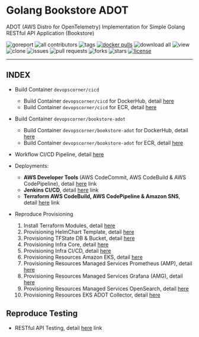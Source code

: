 # Golang Bookstore ADOT

ADOT (AWS Distro for OpenTelemetry) Implementation for Simple Golang RESTful API Application (Bookstore)

![goreport](https://goreportcard.com/badge/github.com/devopscorner/golang-adot/src)
![all contributors](https://img.shields.io/github/contributors/devopscorner/golang-adot)
![tags](https://img.shields.io/github/v/tag/devopscorner/golang-adot?sort=semver)
[![docker pulls](https://img.shields.io/docker/pulls/devopscorner/bookstore-adot.svg)](https://hub.docker.com/r/devopscorner/bookstore-adot/)
![download all](https://img.shields.io/github/downloads/devopscorner/golang-adot/total.svg)
![view](https://views.whatilearened.today/views/github/devopscorner/golang-adot.svg)
![clone](https://img.shields.io/badge/dynamic/json?color=success&label=clone&query=count&url=https://github.com/devopscorner/golang-adot/blob/master/clone.json?raw=True&logo=github)
![issues](https://img.shields.io/github/issues/devopscorner/golang-adot)
![pull requests](https://img.shields.io/github/issues-pr/devopscorner/golang-adot)
![forks](https://img.shields.io/github/forks/devopscorner/golang-adot)
![stars](https://img.shields.io/github/stars/devopscorner/golang-adot)
[![license](https://img.shields.io/github/license/devopscorner/golang-adot)](https://img.shields.io/github/license/devopscorner/golang-adot)

---

## INDEX

- Build Container `devopscorner/cicd`
  - Build Container `devopscorner/cicd` for DockerHub, detail [here](https://github.com/devopscorner/devopscorner-container/blob/master/docs/container-cicd-dockerhub.md)
  - Build Container `devopscorner/cicd` for ECR, detail [here](https://github.com/devopscorner/devopscorner-container/blob/master/docs/container-cicd-ecr.md)

- Build Container `devopscorner/bookstore-adot`
  - Build Container `devopscorner/bookstore-adot` for DockerHub, detail [here](container-bookstore-adot-dockerhub.md)
  - Build Container `devopscorner/bookstore-adot` for ECR, detail [here](container-bookstore-adot-ecr.md)

- Workflow CI/CD Pipeline, detail [here](workflow-cicd-bookstore-adot-pipeline.md)

- Deployments:
  - **AWS Developer Tools** (AWS CodeCommit, AWS CodeBuild & AWS CodePipeline), detail [here](deployment-aws-developer-tools.md) link
  - **Jenkins CI/CD**, detail [here](deployment-jenkins.md) link
  - **Terraform AWS CodeBuild, AWS CodePipeline & Amazon SNS**, detail [here](deployment-terraform.md) link

- Reproduce Provisioning
  1. Install Terraform Modules, detail [here](reproduce-01-teraform-modules.md)
  2. Provisioning HelmChart Template, detail [here](reproduce-02-helm-template.md)
  3. Provisioning TFState DB & Bucket, detail [here](reproduce-03-provisioning-tfstate-db-bucket.md)
  4. Provisioning Infra Core, detail [here](reproduce-04-provisioning-infra-core.md)
  5. Provisioning Infra CI/CD, detail [here](reproduce-05-provisioning-infra-cicd.md)
  6. Provisioning Resources Amazon EKS, detail [here](reproduce-06-provisioning-resources-eks.md)
  7. Provisioning Resources Managed Services Prometheus (AMP), detail [here](reproduce-07-provisioning-resources-amp.md)
  8. Provisioning Resources Managed Services Grafana (AMG), detail [here](reproduce-08-provisioning-resources-amg.md)
  9. Provisioning Resources Managed Services OpenSearch, detail [here](reproduce-09-provisioning-resources-opensearch.md)
  10. Provisioning Resources EKS ADOT Collector, detail [here](reproduce-10-provisioning-resources-eks-adot-collector.md)

## Reproduce Testing

- RESTful API Testing, detail [here](test-restful-api.md) link
